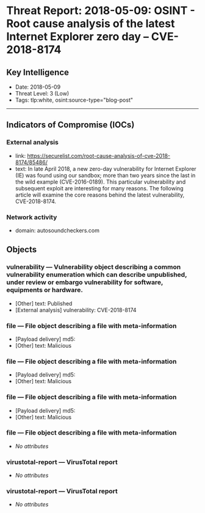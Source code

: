 # Threat Report: 2018-05-09: OSINT - Root cause analysis of the latest Internet Explorer zero day – CVE-2018-8174


## Key Intelligence
* Date: 2018-05-09
* Threat Level: 3 (Low)
* Tags: tlp:white, osint:source-type="blog-post"

---

## Indicators of Compromise (IOCs)
### External analysis
* link: https://securelist.com/root-cause-analysis-of-cve-2018-8174/85486/
* text: In late April 2018, a new zero-day vulnerability for Internet Explorer (IE) was found using our sandbox; more than two years since the last in the wild example (CVE-2016-0189). This particular vulnerability and subsequent exploit are interesting for many reasons. The following article will examine the core reasons behind the latest vulnerability, CVE-2018-8174.

### Network activity
* domain: autosoundcheckers.com

## Objects
### vulnerability — Vulnerability object describing a common vulnerability enumeration which can describe unpublished, under review or embargo vulnerability for software, equipments or hardware.
* [Other] text: Published
* [External analysis] vulnerability: CVE-2018-8174

### file — File object describing a file with meta-information
* [Payload delivery] md5: <md5>
* [Other] text: Malicious

### file — File object describing a file with meta-information
* [Payload delivery] md5: <md5>
* [Other] text: Malicious

### file — File object describing a file with meta-information
* [Payload delivery] md5: <md5>
* [Other] text: Malicious

### file — File object describing a file with meta-information
* _No attributes_

### virustotal-report — VirusTotal report
* _No attributes_

### virustotal-report — VirusTotal report
* _No attributes_
